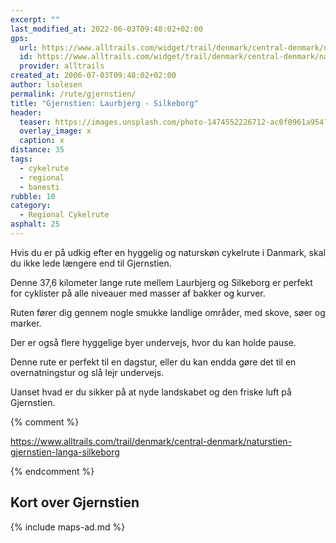 ```yaml
---
excerpt: ""
last_modified_at: 2022-06-03T09:48:02+02:00
gps:
  url: https://www.alltrails.com/widget/trail/denmark/central-denmark/naturstien-gjernstien-langa-silkeborg
  id: https://www.alltrails.com/widget/trail/denmark/central-denmark/naturstien-gjernstien-langa-silkeborg
  provider: alltrails
created_at: 2006-07-03T09:48:02+02:00
author: lsolesen
permalink: /rute/gjernstien/
title: "Gjernstien: Laurbjerg - Silkeborg"
header:
  teaser: https://images.unsplash.com/photo-1474552226712-ac0f0961a954?ixlib=rb-1.2.1&ixid=eyJhcHBfaWQiOjEyMDd9&auto=format&fit=crop&h=300&w=400&q=10
  overlay_image: x
  caption: x
distance: 35
tags:
  - cykelrute
  - regional
  - banesti
rubble: 10
category:
  - Regional Cykelrute
asphalt: 25
---
```

Hvis du er på udkig efter en hyggelig og naturskøn cykelrute i Danmark, skal du ikke lede længere end til Gjernstien.

Denne 37,6 kilometer lange rute mellem Laurbjerg og Silkeborg er perfekt for cyklister på alle niveauer med masser af bakker og kurver.

Ruten fører dig gennem nogle smukke landlige områder, med skove, søer og marker.

Der er også flere hyggelige byer undervejs, hvor du kan holde pause.

Denne rute er perfekt til en dagstur, eller du kan endda gøre det til en overnatningstur og slå lejr undervejs.

Uanset hvad er du sikker på at nyde landskabet og den friske luft på Gjernstien.

{% c﻿omment %}

https://www.alltrails.com/trail/denmark/central-denmark/naturstien-gjernstien-langa-silkeborg

{% endc﻿omment %}

## Kort over Gjernstien

{% include maps-ad.md %}